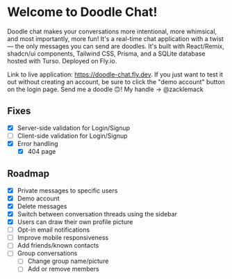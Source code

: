 # Welcome to Doodle Chat!

Doodle chat makes your conversations more intentional, more whimsical, and most importantly, more fun! It's a real-time chat application with a twist— the only messages you can send are doodles. It's built with React/Remix, shadcn/ui components, Tailwind CSS, Prisma, and a SQLite database hosted with Turso. Deployed on Fly.io.

Link to live application: <https://doodle-chat.fly.dev>. If you just want to test it out without creating an account, be sure to click the "demo account" button on the login page. Send me a doodle 🙃! My handle -> @zacklemack

## Fixes

- [x] Server-side validation for Login/Signup
- [ ] Client-side validation for Login/Signup
- [x] Error handling
  - [x] 404 page

## Roadmap

- [x] Private messages to specific users
- [x] Demo account
- [x] Delete messages
- [x] Switch between conversation threads using the sidebar
- [x] Users can draw their own profile picture
- [ ] Opt-in email notifications
- [ ] Improve mobile responsiveness
- [ ] Add friends/known contacts
- [ ] Group conversations
  - [ ] Change group name/picture
  - [ ] Add or remove members
